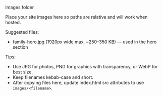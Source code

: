 Images folder

Place your site images here so paths are relative and will work when hosted.

Suggested files:
- family-hero.jpg  (1920px wide max, ~250–350 KB) — used in the hero section

Tips:
- Use JPG for photos, PNG for graphics with transparency, or WebP for best size.
- Keep filenames kebab-case and short.
- After copying files here, update index.html src attributes to use `images/<filename>`.
